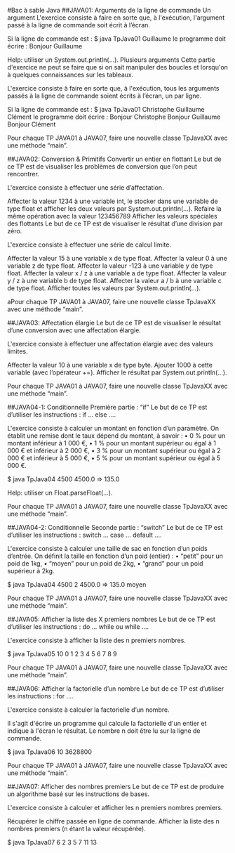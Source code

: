 #Bac à sable Java
##JAVA01: Arguments de la ligne de commande
Un argument
L'exercice consiste à faire en sorte que, à l'exécution, l'argument passé à la ligne de commande soit écrit à l’écran.

Si la ligne de commande est :
$ java TpJava01 Guillaume
le programme doit écrire :
Bonjour Guillaume

Help: utiliser un System.out.println(...).
Plusieurs arguments
Cette partie d'exercice ne peut se faire que si on sait manipuler des boucles et lorsqu'on à quelques connaissances sur les tableaux.

L'exercice consiste à faire en sorte que, à l'exécution, tous les arguments passés à la ligne de commande soient écrits à l’écran, un par ligne.

Si la ligne de commande est :
$ java TpJava01 Christophe Guillaume Clément
le programme doit écrire :
Bonjour Christophe
Bonjour Guillaume
Bonjour Clément

Pour chaque TP JAVA01 à JAVA07, faire une nouvelle classe TpJavaXX avec une méthode “main”.

##JAVA02: Conversion & Primitifs
Convertir un entier en flottant
Le but de ce TP est de visualiser les problèmes de conversion que l’on peut rencontrer.

L'exercice consiste à effectuer une série d’affectation.

Affecter la valeur 1234 à une variable int, le stocker dans une variable de type float et afficher les deux valeurs par System.out.println(...).
Refaire la même opération avec la valeur 123456789
Afficher les valeurs spéciales des flottants
Le but de ce TP est de visualiser le résultat d’une division par zéro.

L'exercice consiste à effectuer une série de calcul limite.

Affecter la valeur 15 à une variable x de type float.
Affecter la valeur 0 à une variable z de type float.
Affecter la valeur -123 à une variable y de type float.
Affecter la valeur x / z à une variable a de type float.
Affecter la valeur y / z à une variable b de type float.
Affecter la valeur a / b à une variable c de type float.
Afficher toutes les valeurs par System.out.println(...).



aPour chaque TP JAVA01 à JAVA07, faire une nouvelle classe TpJavaXX avec une méthode “main”.

##JAVA03: Affectation élargie
Le but de ce TP est de visualiser le résultat d’une conversion avec une affectation élargie.

L'exercice consiste à effectuer une affectation élargie avec des valeurs limites.

Affecter la valeur 10 à une variable x de type byte.
Ajouter 1000 à cette variable (avec l’opérateur +=).
Afficher le résultat par System.out.println(...).




Pour chaque TP JAVA01 à JAVA07, faire une nouvelle classe TpJavaXX avec une méthode “main”.

##JAVA04-1: Conditionnelle
Première partie : “if”
Le but de ce TP est d’utiliser les instructions : if ... else ....

L'exercice consiste à calculer un montant en fonction d’un paramètre.
On établit une remise dont le taux dépend du montant, à savoir :
•	0 % pour un montant inférieur à 1 000 €,
•	1 % pour un montant supérieur ou égal à 1 000 € et inférieur à 2 000 €,
•	3 % pour un montant supérieur ou égal à 2 000 € et inférieur à 5 000 €,
•	5 % pour un montant supérieur ou égal à 5 000 €.

$ java TpJava04 4500
4500.0 => 135.0

Help: utiliser un Float.parseFloat(...).



Pour chaque TP JAVA01 à JAVA07, faire une nouvelle classe TpJavaXX avec une méthode “main”.

##JAVA04-2: Conditionnelle
Seconde partie : “switch”
Le but de ce TP est d’utiliser les instructions : switch ... case … default ....

L'exercice consiste à calculer une taille de sac en fonction d’un poids d’entrée.
On définit la taille en fonction d’un poid (entier) :
•	“petit” pour un poid de 1kg,
•	“moyen” pour un poid de 2kg,
•	“grand” pour un poid supérieur à 2kg.

$ java TpJava04 4500 2
4500.0 => 135.0
moyen



Pour chaque TP JAVA01 à JAVA07, faire une nouvelle classe TpJavaXX avec une méthode “main”.

##JAVA05: Afficher la liste des X premiers nombres
Le but de ce TP est d’utiliser les instructions : do … while ou while ....

L'exercice consiste à afficher la liste des n premiers nombres.

$ java TpJava05 10
0
1
2
3
4
5
6
7
8
9



Pour chaque TP JAVA01 à JAVA07, faire une nouvelle classe TpJavaXX avec une méthode “main”.

##JAVA06: Afficher la factorielle d’un nombre
Le but de ce TP est d’utiliser les instructions : for ....

L'exercice consiste à calculer la factorielle d’un nombre.

Il s'agit d'écrire un programme qui calcule la factorielle d'un entier et indique à l'écran le résultat. Le nombre n doit être lu sur la ligne de commande.

$ java TpJava06 10
3628800


Pour chaque TP JAVA01 à JAVA07, faire une nouvelle classe TpJavaXX avec une méthode “main”.

##JAVA07: Afficher des nombres premiers
Le but de ce TP est de produire un algorithme basé sur  les instructions de bases.

L'exercice consiste à calculer et afficher les n premiers nombres premiers.

Récupérer le chiffre passée en ligne de commande.
Afficher la liste des n nombres premiers (n étant la valeur récupérée).

$ java TpJava07 6
2
3
5
7
11
13

